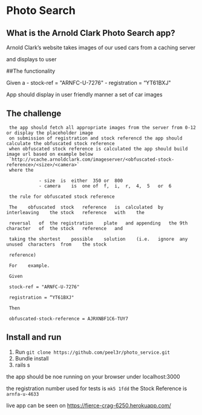 # Photo Search

What is the Arnold Clark Photo Search app?
---------------------------------------

Arnold	Clark’s	website	takes	images	of	our	used cars	from a	caching	server

and displays to user

##The functionality

Given a
         - stock-ref = "ARNFC-U-7276"
         - registration = “YT61BXJ"

App should display in user friendly manner a set of car images
## The challenge
     the app should fetch all appropriate images from the server from 0-12 or display the placeholder image
     on submission of registration and stock referencd the app should calculate the obfuscated stock reference
     when obfuscated stock reference is calculated the app should build image url based on example below
     `http://vcache.arnoldclark.com/imageserver/<obfuscated-stock-reference>/<size>/<camera>`
     where the

                - size	is	either	350	or	800
                - camera	is	one	of	f,	i,	r,	4,	5	or	6

     the rule for obfuscated stock reference

     The	obfuscated	stock	reference	is	calculated	by	interleaving	the	stock	reference	with	the

     reversal	of	the	registration	plate	and	appending	the	9th	character	of	the	stock	reference	and

     taking	the	shortest	possible	solution	(i.e.	ignore	any	unused	characters	from	the	stock

     reference)

     For	example.

     Given

     stock-ref = "ARNFC-U-7276"

     registration = “YT61BXJ"

     Then

     obfuscated-stock-reference = AJRXNBF1C6-TUY7

Install and run
---------------

1. Run `git clone https://github.com/peel3r/photo_service.git`
2. Bundle install
3. rails s

the app should be noe running on your browser under localhost:3000

the registration number used for tests is `mk5 1fdd`
the Stock Reference is `arnfa-u-4633 `

live app can be seen on https://fierce-crag-6250.herokuapp.com/

